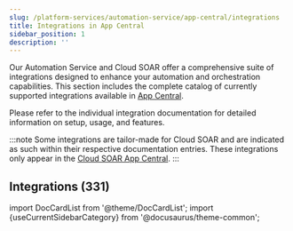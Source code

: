 ```yaml
---
slug: /platform-services/automation-service/app-central/integrations
title: Integrations in App Central
sidebar_position: 1
description: ''
---
```


Our Automation Service and Cloud SOAR offer a comprehensive suite of integrations designed to enhance your automation and orchestration capabilities. This section includes the complete catalog of currently supported integrations available in [App Central](/docs/platform-services/automation-service/app-central).

Please refer to the individual integration documentation for detailed information on setup, usage, and features.

:::note
Some integrations are tailor-made for Cloud SOAR and are indicated as such within their respective documentation entries. These integrations only appear in the [Cloud SOAR App Central](/docs/cloud-soar/automation/#app-central).
:::

## Integrations (331)

import DocCardList from '@theme/DocCardList';
import {useCurrentSidebarCategory} from '@docusaurus/theme-common';

<DocCardList items={useCurrentSidebarCategory().items} />
